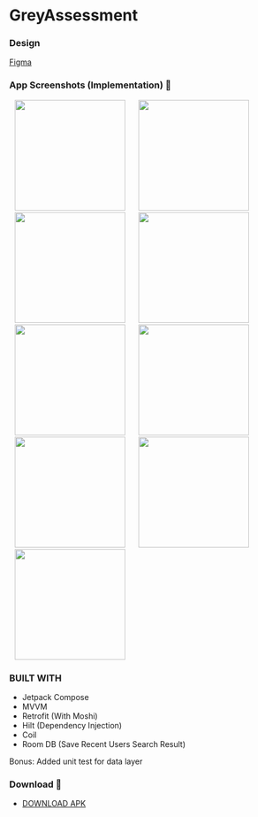 # GreyAssessment

### Design
<a href="https://www.figma.com/file/JzhqYEnWurXs3peqPJL6UG/Android-Developer-Interview-Live-Test?node-id=0%3A1">Figma</a>

### App Screenshots (Implementation) 🌈

<p>
    <img src="https://github.com/user-attachments/assets/271dd436-cae5-4c9c-9971-149219168399" width="200px" hspace="10"/>
    <img src="https://github.com/user-attachments/assets/bf3ec79d-03a3-485b-b55e-8cd1ba9ae092" width="200px" hspace="10"/>
    <img src="https://github.com/user-attachments/assets/0f54ebe4-29e2-4532-9870-daa0734eeb13" width="200px" hspace="10"/>
    <img src="https://github.com/user-attachments/assets/af2f2dfe-6f32-4d1d-b48d-d58dfa36a13a" width="200px" hspace="10"/>
    <img src="https://github.com/user-attachments/assets/94884243-e3ea-4be9-8e87-121e77a8f6db" width="200px" hspace="10"/>
    <img src="https://github.com/user-attachments/assets/b767edeb-569a-46f8-a685-beae510cab2d" width="200px" hspace="10"/>
    <img src="https://github.com/user-attachments/assets/e6948720-3b8d-4ad3-8c11-ede81f5df485" width="200px" hspace="10"/>
    <img src="https://github.com/user-attachments/assets/40e4259e-b737-44e3-8e69-a8b9466e1ccb" width="200px" hspace="10"/>
    <img src="https://github.com/user-attachments/assets/ac650092-4853-450d-b003-0b0c7a3c2159" width="200px" hspace="10"/>
</p>

### BUILT WITH
* Jetpack Compose
* MVVM
* Retrofit (With Moshi)
* Hilt (Dependency Injection)
* Coil
* Room DB (Save Recent Users Search Result)

Bonus:
Added unit test for data layer

### Download 📱

- [DOWNLOAD APK](https://github.com/ibrajix/GreyAssessment/releases/download/v1.1/app-debug-2.apk/)
